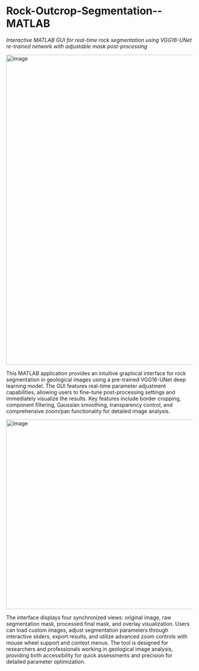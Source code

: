 # Rock-Outcrop-Segmentation--MATLAB
*Interactive MATLAB GUI for real-time rock segmentation using VGG16-UNet re-trained network with adjustable mask post-processing*

<img width="1395" height="836" alt="image" src="https://github.com/user-attachments/assets/e94dcf0b-399e-4aba-95ab-fc52d35d978f" />

This MATLAB application provides an intuitive graphical interface for rock segmentation in geological images using a pre-trained VGG16-UNet deep learning model. The GUI features real-time parameter adjustment capabilities, allowing users to fine-tune post-processing settings and immediately visualize the results. Key features include border cropping, component filtering, Gaussian smoothing, transparency control, and comprehensive zoom/pan functionality for detailed image analysis.

<img width="1425" height="511" alt="image" src="https://github.com/user-attachments/assets/52f58067-a34f-4ced-bb88-0e966336197e" />


The interface displays four synchronized views: original image, raw segmentation mask, processed final mask, and overlay visualization. Users can load custom images, adjust segmentation parameters through interactive sliders, export results, and utilize advanced zoom controls with mouse wheel support and context menus. The tool is designed for researchers and professionals working in geological image analysis, providing both accessibility for quick assessments and precision for detailed parameter optimization.
